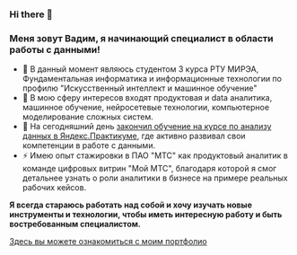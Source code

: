 ### Hi there 👋

<!--
**Vadimius1010/Vadimius1010** is a ✨ _special_ ✨ repository because its `README.md` (this file) appears on your GitHub profile.

Here are some ideas to get you started:

- 🔭 I’m currently working on ...
- 🌱 I’m currently learning ...
- 👯 I’m looking to collaborate on ...
- 🤔 I’m looking for help with ...
- 💬 Ask me about ...
- 📫 How to reach me: ...
- 😄 Pronouns: ...
- ⚡ Fun fact: ...
-->

### Меня зовут Вадим, я начинающий специалист в области работы с данными!
- 🌱 В данный момент являюсь студентом 3 курса РТУ МИРЭА, Фундаментальная информатика и информационные технологии по профилю "Искусственный интеллект и машинное обучение" 
- 🔭 В мою сферу интересов входят продуктовая и data аналитика, машинное обучение, нейросетевые технологии, компьютерное моделирование сложных систем.
- 🤔 На сегодняшний день [закончил обучение на курсе по анализу данных в Яндекс.Практикуме](https://github.com/Vadimius1010/Vadimius1010/files/12507064/_._._20232.00029.pdf), где активно развивал свои компетенции в работе с данными.
- ⚡ Имею опыт стажировки в ПАО "МТС" как продуктовый аналитик в команде цифровых витрин "Мой МТС", благодаря которой я смог детальнее узнать о роли аналитики в бизнесе на примере реальных рабочих кейсов.

**Я всегда стараюсь работать над собой и хочу изучать новые инструменты и технологии, чтобы иметь интересную работу и быть востребованным специалистом.**

[Здесь вы можете ознакомиться с моим портфолио](https://github.com/Vadimius1010/Portfolio)

